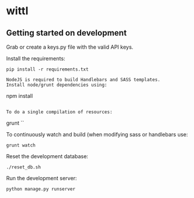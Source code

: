 wittl
=====

Getting started on development
---------------

Grab or create a keys.py file with the valid API keys.

Install the requirements:
```
pip install -r requirements.txt

NodeJS is required to build Handlebars and SASS templates.
Install node/grunt dependencies using:
```
npm install
```

To do a single compilation of resources:
```
grunt
``

To continuously watch and build (when modifying sass or handlebars use:
```
grunt watch
```

Reset the development database:
```
./reset_db.sh
```

Run the development server:
```
python manage.py runserver
```
